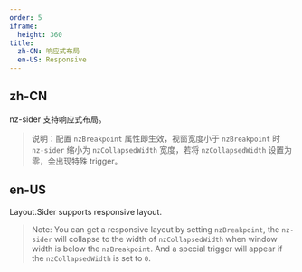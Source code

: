 ```yaml
---
order: 5
iframe:
  height: 360
title:
  zh-CN: 响应式布局
  en-US: Responsive
---
```


## zh-CN

nz-sider 支持响应式布局。

> 说明：配置 `nzBreakpoint` 属性即生效，视窗宽度小于 `nzBreakpoint` 时 `nz-sider` 缩小为 `nzCollapsedWidth` 宽度，若将 `nzCollapsedWidth` 设置为零，会出现特殊 trigger。

## en-US

Layout.Sider supports responsive layout.

> Note: You can get a responsive layout by setting `nzBreakpoint`, the `nz-sider` will collapse to the width of `nzCollapsedWidth` when window width is below the `nzBreakpoint`. And a special trigger will appear if the `nzCollapsedWidth` is set to `0`.
